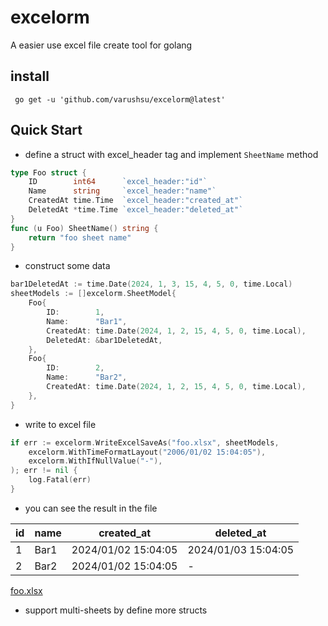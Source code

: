 # excelorm
A easier use excel file create tool for golang

## install
```shell
 go get -u 'github.com/varushsu/excelorm@latest'
```

## Quick Start
* define a struct with excel_header tag and implement `SheetName` method
```go
type Foo struct {
    ID        int64      `excel_header:"id"`
    Name      string     `excel_header:"name"`
    CreatedAt time.Time  `excel_header:"created_at"`
    DeletedAt *time.Time `excel_header:"deleted_at"`
}
func (u Foo) SheetName() string {
    return "foo sheet name"
}
```

* construct some data
```go
bar1DeletedAt := time.Date(2024, 1, 3, 15, 4, 5, 0, time.Local)
sheetModels := []excelorm.SheetModel{
    Foo{
        ID:        1,
        Name:      "Bar1",
        CreatedAt: time.Date(2024, 1, 2, 15, 4, 5, 0, time.Local),
        DeletedAt: &bar1DeletedAt,
    },
    Foo{
        ID:        2,
        Name:      "Bar2",
        CreatedAt: time.Date(2024, 1, 2, 15, 4, 5, 0, time.Local),
    },
}
```
* write to excel file
```go
if err := excelorm.WriteExcelSaveAs("foo.xlsx", sheetModels,
    excelorm.WithTimeFormatLayout("2006/01/02 15:04:05"),
    excelorm.WithIfNullValue("-"), 
); err != nil {
    log.Fatal(err)
}
```
* you can see the result in the file<br>

| id | name | created_at          | deleted_at          |
|----|------|---------------------|---------------------|
| 1  | Bar1 | 2024/01/02 15:04:05 | 2024/01/03 15:04:05 |
| 2  | Bar2 | 2024/01/02 15:04:05 | -                   |


[foo.xlsx](foo.xlsx)

* support multi-sheets by define more structs
